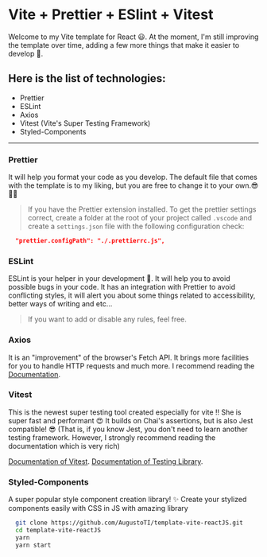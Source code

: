 # Vite + Prettier + ESlint + Vitest

Welcome to my Vite template for React 😃. At the moment, I'm still improving the
template over time, adding a few more things that make it easier to develop 🚀.
<br>

## **Here is the list of technologies:**

- Prettier
- ESLint
- Axios
- Vitest (Vite's Super Testing Framework)
- Styled-Components

---

### **Prettier**

It will help you format your code as you develop. The default file that comes
with the template is to my liking, but you are free to change it to your
own.😎👍🏻

> If you have the Prettier extension installed. To get the prettier settings
> correct, create a folder at the root of your project called `.vscode` and
> create a `settings.json` file with the following configuration check:

```json
  "prettier.configPath": "./.prettierrc.js",
```

### **ESLint**

ESLint is your helper in your development 🤖. It will help you to avoid possible
bugs in your code. It has an integration with Prettier to avoid conflicting
styles, it will alert you about some things related to accessibility, better
ways of writing and etc... <br>

> If you want to add or disable any rules, feel free.

### **Axios**

It is an "improvement" of the browser's Fetch API. It brings more facilities for
you to handle HTTP requests and much more. I recommend reading the
[Documentation](https://axios-http.com/docs/intro).

### **Vitest**

This is the newest super testing tool created especially for vite !! She is
super fast and performant 😍 It builds on Chai's assertions, but is also Jest
compatible! 😎 (That is, if you know Jest, you don't need to learn another
testing framework. However, I strongly recommend reading the documentation which
is very rich)

[Documentation of Vitest](https://vitest.dev/).
[Documentation of Testing Library](https://testing-library.com/docs/).

### **Styled-Components**

A super popular style component creation library! ✨ Create your stylized
components easily with CSS in JS with amazing library

```bash
  git clone https://github.com/AugustoTI/template-vite-reactJS.git
  cd template-vite-reactJS
  yarn
  yarn start
```
